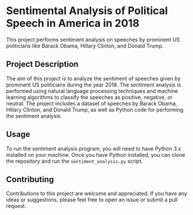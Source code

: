 # Sentimental Analysis of Political Speech in America in 2018

This project performs sentiment analysis on speeches by prominent US politicians like Barack Obama, Hillary Clinton, and Donald Trump.

## Project Description

The aim of this project is to analyze the sentiment of speeches given by prominent US politicians during the year 2018. The sentiment analysis is performed using natural language processing techniques and machine learning algorithms to classify the speeches as positive, negative, or neutral. The project includes a dataset of speeches by Barack Obama, Hillary Clinton, and Donald Trump, as well as Python code for performing the sentiment analysis.

## Usage

To run the sentiment analysis program, you will need to have Python 3.x installed on your machine. Once you have Python installed, you can clone the repository and run the `sentiment_analysis.py` script. 

## Contributing

Contributions to this project are welcome and appreciated. If you have any ideas or suggestions, please feel free to open an issue or submit a pull request.
